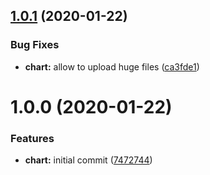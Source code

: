 ## [1.0.1](https://github.com/ninjaneers-team/fusionauth/compare/v1.0.0...v1.0.1) (2020-01-22)


### Bug Fixes

* **chart:** allow to upload huge files ([ca3fde1](https://github.com/ninjaneers-team/fusionauth/commit/ca3fde129ef55030aa1a9fe05260bac43fefaefe))

# 1.0.0 (2020-01-22)


### Features

* **chart:** initial commit ([7472744](https://github.com/ninjaneers-team/fusionauth/commit/7472744439420beed7bec5912e488d3fc62613da))

